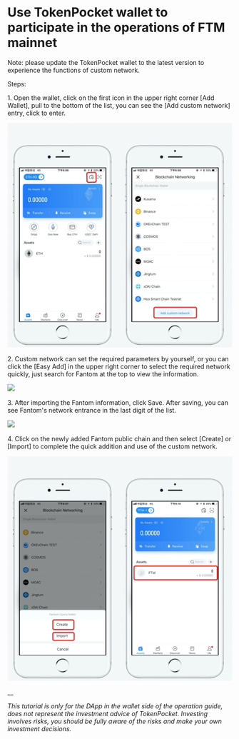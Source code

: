 # Use TokenPocket wallet to participate in the operations of FTM mainnet

Note: please update the TokenPocket wallet to the latest version to experience the functions of custom network.

Steps:&#x20;

1\. Open the wallet, click on the first icon in the upper right corner \[Add Wallet], pull to the bottom of the list, you can see the \[Add custom network] entry, click to enter.&#x20;

![](<../../.gitbook/assets/1 (24).png>)



2\. Custom network can set the required parameters by yourself, or you can click the \[Easy Add] in the upper right corner to select the required network quickly, just search for Fantom at the top to view the information.

![](https://tp-statics.tokenpocket.pro/token/tokenpocket-1620057651848.jpg)



3\. After importing the Fantom information, click Save. After saving, you can see Fantom's network entrance in the last digit of the list.

![](https://tp-statics.tokenpocket.pro/token/tokenpocket-1620057761809.jpg)



4\. Click on the newly added Fantom public chain and then select \[Create] or \[Import] to complete the quick addition and use of the custom network.

![](<../../.gitbook/assets/2 (17) (1).png>)

__

_This tutorial is only for the DApp in the wallet side of the operation guide, does not represent the investment advice of TokenPocket. Investing involves risks, you should be fully aware of the risks and make your own investment decisions._
